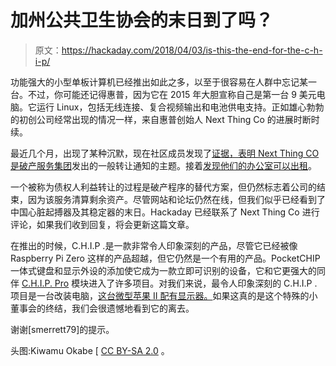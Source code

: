 # 加州公共卫生协会的末日到了吗？

> 原文：<https://hackaday.com/2018/04/03/is-this-the-end-for-the-c-h-i-p/>

功能强大的小型单板计算机已经推出如此之多，以至于很容易在人群中忘记某一台。不过，你可能还记得惠普，因为它在 2015 年大胆宣称自己是第一台 9 美元电脑。它运行 Linux，包括无线连接、复合视频输出和电池供电支持。正如雄心勃勃的初创公司经常出现的情况一样，来自惠普创始人 Next Thing Co 的进展时断时续。

最近几个月，出现了某种沉默，现在社区成员发现了[证据，表明 Next Thing CO 是破产服务集团](https://bbs.nextthing.co/t/refund-experiment/19919/55)发出的一般转让通知的主题。接着[发现他们的办公室可以出租](https://bbs.nextthing.co/t/confirmation-ntc-is-dead/20349)。

一个被称为债权人利益转让的过程是破产程序的替代方案，但仍然标志着公司的结束，因为该服务清算剩余资产。尽管网站和论坛仍然在线，但我们似乎已经看到了中国心脏起搏器及其稳定器的末日。Hackaday 已经联系了 Next Thing Co 进行评论，如果我们收到回复，将会更新这篇文章。

在推出的时候，C.H.I.P .是一款非常令人印象深刻的产品，尽管它已经被像 Raspberry Pi Zero 这样的产品超越，但它仍然是一个有用的产品。PocketCHIP 一体式键盘和显示外设的添加使它成为一款立即可识别的设备，它和它更强大的同伴 [C.H.I.P. Pro](https://hackaday.com/2016/10/12/nextthingco-introduces-c-h-i-p-pro-gr8-system-on-module/) 模块进入了许多项目。对我们来说，最令人印象深刻的 C.H.I.P .项目是一台改装电脑，[这台微型苹果 II 配有显示器。](https://hackaday.com/2017/06/13/the-mini-apple-iie-that-runs-on-c-h-i-p/)如果这真的是这个特殊的小董事会的终结，我们会很遗憾地看到它的离去。

谢谢[smerrett79]的提示。

头图:Kiwamu Okabe [ [CC BY-SA 2.0](https://commons.wikimedia.org/wiki/File:%E3%83%A2%E3%83%90%E3%82%A4%E3%83%AB%E7%AB%AF%E6%9C%AB%E3%81%AB_Debian_%E3%81%8C%E5%85%A5%E3%81%A3%E3%81%A6%E3%81%84%E3%82%8B%E5%96%9C%E3%81%B3%EF%BC%81_(34281172710).jpg) 。